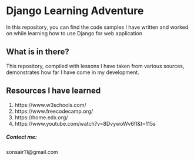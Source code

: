 <h1>Django Learning Adventure</h1>

<p>In this repository, you can find the code samples I have written and worked on while learning how to use Django for web application
</p>
<h2>What is in there?</h2>

<p>This repository, compiled with lessons I have taken from various sources, demonstrates how far I have come in my development.
</p>

<h2>Resources I have learned</h2>

<ol>
  <li>https://www.w3schools.com/</li>
  <li>https://www.freecodecamp.org/</li>
  <li>https://home.edx.org/</li>
  <li>https://www.youtube.com/watch?v=8DvywoWv6fI&t=115s</li>
</ol>


<h5>Contect me:</h5> 
 <p>sonsair11@gmail.com</p> 
  
